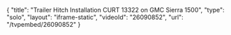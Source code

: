 {
    "title": "Trailer Hitch Installation CURT 13322 on GMC Sierra 1500",
    "type": "solo",
    "layout": "iframe-static",
    "videoId": "26090852",
    "url": "\/tvpembed\/26090852"
}